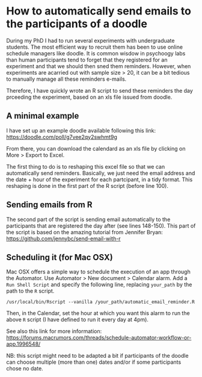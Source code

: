 # How to automatically send emails to the participants of a doodle

During my PhD I had to run several experiments with undergraduate students. The most efficient way to recruit them has been to use online schedule managers like doodle. It is common wisdow in psychoogy labs than human participants tend to forget that they registered for an experiment and that we should then sned them reminders. However, when experiments are acarried out with sample size > 20, it can be a bit tedious to manually manage all these reminders e-mails.

Therefore, I have quickly wrote an R script to send these reminders the day prceeding the experiment, based on an xls file issued from doodle.

## A minimal example

I have set up an example doodle available following this link: https://doodle.com/poll/g7vee2qy2swhmt9g

From there, you can download the calendard as an xls file by clicking on More > Export to Excel.

The first thing to do is to reshaping this excel file so that we can automatically send reminders. Basically, we just need the email address and the date + hour of the experiment for each partcipant, in a tidy format. This reshaping is done in the first part of the R script (before line 100).

## Sending emails from R

The second part of the script is sending email automatically to the participants that are registered the day after (see lines 148-150). This part of the script is based on the amazing tutorial from Jennifer Bryan: https://github.com/jennybc/send-email-with-r

## Scheduling it (for Mac OSX)

Mac OSX offers a simple way to schedule the execution of an app through the Automator. Use Automator > New document > Calendar alarm. Add a `Run Shell Script` and specify the following line, replacing `your_path` by the path to the `R` script.

`/usr/local/bin/Rscript --vanilla /your_path/automatic_email_reminder.R`

Then, in the Calendar, set the hour at which you want this alarm to run the above `R` script (I have defined to run it every day at 4pm).

See also this link for more information: https://forums.macrumors.com/threads/schedule-automator-workflow-or-app.1996548/

NB: this script might need to be adapted a bit if participants of the doodle can choose multiple (more than one) dates and/or if some participants chose no date.
